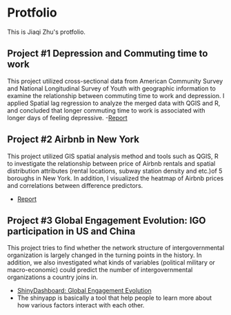 # Protfolio

This is Jiaqi Zhu's protfolio. 

## Project #1 Depression and Commuting time to work 

This project utilized cross-sectional data from American Community Survey and National Longitudinal Survey of Youth with geographic information to examine the relationship between commuting time to work and depression. I applied Spatial lag regression to analyze the merged data with QGIS and R, and concluded that longer commuting time to work is associated with longer days of feeling depressive.
-[Report](https://github.com/aznjgqel/Protfolio/blob/Project2/Depression%20and%20Commuting%20time%20to%20work_JiaqiZhu.pdf)

## Project #2 Airbnb in New York

This project utilized GIS spatial analysis method and tools such as QGIS, R to investigate the relationship between price of Airbnb rentals and spatial distribution attributes (rental locations, subway station density and etc.)of 5 boroughs in New York. In addition, I visualized the heatmap of Airbnb prices and correlations between difference predictors.
- [Report](https://github.com/aznjgqel/Protfolio/blob/Project2/Airbnb_Jiaqi_Zhu.pdf)

## Project #3 Global Engagement Evolution: IGO participation in US and China

This project tries to find whether the network structure of intergovernmental organization is largely changed in the turning points in the history. In addition, we also investigated what kinds of variables (political military or macro-economic) could predict the number of intergovernmental organizations a country joins in. 
- [ShinyDashboard: Global Engagement Evolution](https://aznjgqel.shinyapps.io/GlobalEngagementEvolution/)
- The shinyapp is basically a tool that help people to learn more about how various factors interact with each other.



